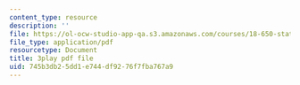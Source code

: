 ```yaml
---
content_type: resource
description: ''
file: https://ol-ocw-studio-app-qa.s3.amazonaws.com/courses/18-650-statistics-for-applications-fall-2016/745b3db25dd1e744df9276f7fba767a9_bFZ-0FH5hfs.pdf
file_type: application/pdf
resourcetype: Document
title: 3play pdf file
uid: 745b3db2-5dd1-e744-df92-76f7fba767a9
---
```

